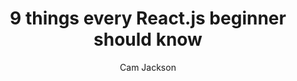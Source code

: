 ---
sections:
  - reactjs
link: 'https://camjackson.net/post/9-things-every-reactjs-beginner-should-know'
title: '9 things every React.js beginner should know'
author: 'Cam Jackson'
publishedAt: 2016-01-24T00:00:00.000Z
type:
  - article
topics:
  - get_started
suggestedBy:
  - andreamangano
createdAt: 2018-03-12T21:44:41.018Z
reference: aHR0cHM6Ly9jYW1qYWNrc29uLm5ldC9wb3N0LzktdGhpbmdzLWV2ZXJ5LXJlYWN0anMtYmVnaW5uZXItc2hvdWxkLWtub3c
slug: 9-things-every-reactjs-beginner-should-know-by-cam-jackson
---